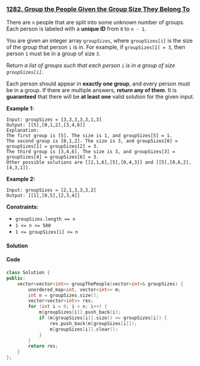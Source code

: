 ### [1282. Group the People Given the Group Size They Belong To](https://leetcode.com/problems/group-the-people-given-the-group-size-they-belong-to/)

There are `n` people that are split into some unknown number of groups. Each person is labeled with a **unique ID** from `0` to `n - 1`.

You are given an integer array `groupSizes`, where `groupSizes[i]` is the size of the group that person `i` is in. For example, if `groupSizes[1] = 3`, then person `1` must be in a group of size `3`.

Return *a list of groups such that each person `i` is in a group of size `groupSizes[i]`*.

Each person should appear in **exactly one group**, and every person must be in a group. If there are multiple answers, **return any of them**. It is **guaranteed** that there will be **at least one** valid solution for the given input.

 

**Example 1:**

```
Input: groupSizes = [3,3,3,3,3,1,3]
Output: [[5],[0,1,2],[3,4,6]]
Explanation: 
The first group is [5]. The size is 1, and groupSizes[5] = 1.
The second group is [0,1,2]. The size is 3, and groupSizes[0] = groupSizes[1] = groupSizes[2] = 3.
The third group is [3,4,6]. The size is 3, and groupSizes[3] = groupSizes[4] = groupSizes[6] = 3.
Other possible solutions are [[2,1,6],[5],[0,4,3]] and [[5],[0,6,2],[4,3,1]].
```

**Example 2:**

```
Input: groupSizes = [2,1,3,3,3,2]
Output: [[1],[0,5],[2,3,4]]
```

 

**Constraints:**

- `groupSizes.length == n`
- `1 <= n <= 500`
- `1 <= groupSizes[i] <= n`

#### Solution



#### Code

```cpp
class Solution {
public:
    vector<vector<int>> groupThePeople(vector<int>& groupSizes) {
        unordered_map<int, vector<int>> m;
        int n = groupSizes.size();
        vector<vector<int>> res;
        for (int i = 0; i < n; i++) {
            m[groupSizes[i]].push_back(i);
            if (m[groupSizes[i]].size() >= groupSizes[i]) {
                res.push_back(m[groupSizes[i]]);
                m[groupSizes[i]].clear();
            }
        }
        return res;
    }
};
```
